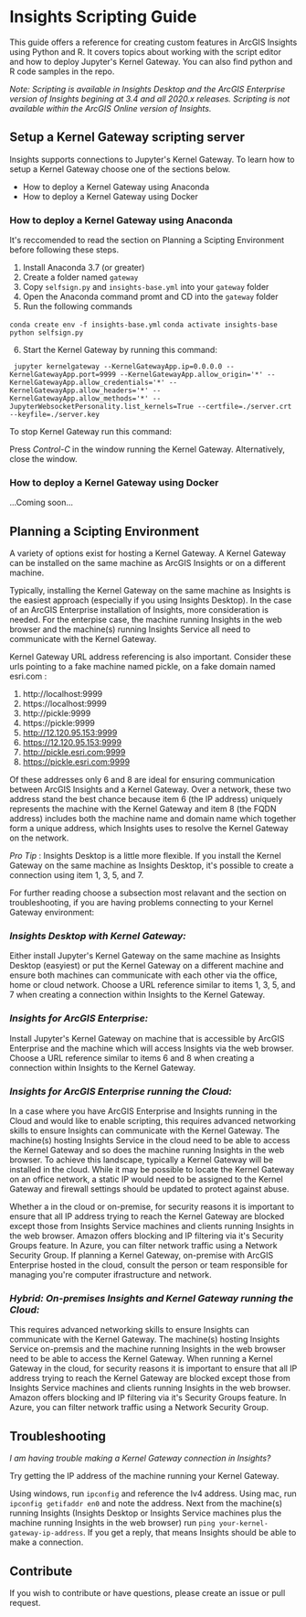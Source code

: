# Insights Scripting Guide

This guide offers a reference for creating custom features in ArcGIS Insights using Python and R.  It covers topics about working with the script editor and how to deploy Jupyter's Kernel Gateway.  You can also find python and R code samples in the repo.

_Note: Scripting is available in Insights Desktop and the ArcGIS Enterprise version of Insights begining at 3.4 and all 2020.x releases.  Scripting is not available within the ArcGIS Online version of Insights._

## Setup a Kernel Gateway scripting server

Insights supports connections to Jupyter's Kernel Gateway.  To learn how to setup a Kernel Gateway choose one of the sections below. 

* How to deploy a Kernel Gateway using Anaconda
* How to deploy a Kernel Gateway using Docker
   

### How to deploy a Kernel Gateway using Anaconda

It's reccomended to read the section on Planning a Scipting Environment before following these steps.

1) Install Anaconda 3.7 (or greater)
2) Create a folder named ```gateway```
3) Copy ```selfsign.py``` and ```insights-base.yml``` into your ```gateway``` folder
4) Open the Anaconda command promt and CD into the ```gateway``` folder
5) Run the following commands

``` conda create env -f insights-base.yml ```
``` conda activate insights-base ```
``` python selfsign.py```

6) Start the Kernel Gateway by running this command:

``` jupyter kernelgateway --KernelGatewayApp.ip=0.0.0.0 --KernelGatewayApp.port=9999 --KernelGatewayApp.allow_origin='*' --KernelGatewayApp.allow_credentials='*' --KernelGatewayApp.allow_headers='*' --KernelGatewayApp.allow_methods='*' --JupyterWebsocketPersonality.list_kernels=True --certfile=./server.crt --keyfile=./server.key```

To stop Kernel Gateway run this command:

Press _Control-C_ in the window running the Kernel Gateway. Alternatively, close the window.


### How to deploy a Kernel Gateway using Docker

...Coming soon...


## Planning a Scipting Environment

A variety of options exist for hosting a Kernel Gateway.  A Kernel Gateway can be installed on the same machine as ArcGIS Insights or on a different machine.  

Typically, installing the Kernel Gateway on the same machine as Insights is the easiest approach (especially if you using Insights Desktop).  In the case of an ArcGIS Enterprise installation of Insights, more consideration is needed.  For the enterpise case, the machine running Insights in the web browser and the machine(s) running Insights Service all need to communicate with the Kernel Gateway.

Kernel Gateway URL address referencing is also important.   Consider these urls pointing to a fake machine named pickle, on a fake domain named esri.com  :

1) http://localhost:9999
2) https://localhost:9999
3) http://pickle:9999
4) https://pickle:9999
5) http://12.120.95.153:9999 
6) https://12.120.95.153:9999
7) http://pickle.esri.com:9999
8) https://pickle.esri.com:9999

Of these addresses only 6 and 8 are ideal for ensuring communication between ArcGIS Insights and a Kernel Gateway. Over a network, these two address stand the best chance because item 6 (the IP address) uniquely represents the machine with the Kernel Gateway and item 8 (the FQDN address) includes both the machine name and domain name which together form a unique address, which Insights uses to resolve the Kernel Gateway on the network.

_Pro Tip_ : Insights Desktop is a little more flexible.  If you install the Kernel Gateway on the same machine as Insights Desktop, it's possible to create a connection using item 1, 3, 5, and 7.

For further reading choose a subsection most relavant and the section on troubleshooting, if you are having problems connecting to your Kernel Gateway environment:

### _Insights Desktop with Kernel Gateway:_

Either install Jupyter's Kernel Gateway on the same machine as Insights Desktop (easyiest) or put the Kernel Gateway on a different machine and ensure both machines can communicate with each other via the office, home or cloud network.  Choose a URL reference similar to items 1, 3, 5, and 7 when creating a connection within Insights to the Kernel Gateway.

### _Insights for ArcGIS Enterprise:_  

Install Jupyter's Kernel Gateway on machine that is accessible by ArcGIS Enterprise and the machine which will access Insights via the web browser. Choose a URL reference similar to items 6 and 8 when creating a connection within Insights to the Kernel Gateway.

### _Insights for ArcGIS Enterprise running the Cloud:_ 

In a case where you have ArcGIS Enterprise and Insights running in the Cloud and would like to enable scripting, this requires advanced networking skills to ensure Insights can communicate with the Kernel Gateway.  The machine(s) hosting Insights Service in the cloud need to be able to access the Kernel Gateway and so does the machine running Insights in the web browser. To achieve this landscape, typically a Kernel Gateway will be installed in the cloud.  While it may be possible to locate the Kernel Gateway on an office network, a static IP would need to be assigned to the Kernel Gateway and firewall settings should be updated to protect against abuse.

Whether a in the cloud or on-premise, for security reasons it is important to ensure that all IP address trying to reach the Kernel Gateway are blocked except those from Insights Service machines and clients running Insights in the web browser.  Amazon offers blocking and IP  filtering via it's Security Groups feature.  In Azure, you can filter network traffic  using a Network Security Group.  If planning a Kernel Gateway, on-premise with ArcGIS Enterprise hosted in the cloud, consult the person or team responsible for managing you're computer ifrastructure and network.


### _Hybrid: On-premises Insights and Kernel Gateway running the Cloud:_

This requires advanced networking skills to ensure Insights can communicate with the Kernel Gateway.  The machine(s) hosting Insights Service on-premsis and the machine running Insights in the web browser need to be able to access the Kernel Gateway. When running a Kernel Gateway in the cloud, for security reasons it is important to ensure that all IP address trying to reach the Kernel Gateway are blocked except those from Insights Service machines and clients running Insights in the web browser.  Amazon offers blocking and IP  filtering via it's Security Groups feature.  In Azure, you can filter network traffic  using a Network Security Group.  

## Troubleshooting 

_I am having trouble making a Kernel Gateway connection in Insights?_

Try getting the IP address of the machine running your Kernel Gateway.  

Using windows, run ```ipconfig``` and reference the Iv4 address.  Using mac, run ```ipconfig getifaddr en0``` and note the address.  Next from the machine(s) running Insights (Insights Desktop or Insights Service machines plus the machine running Insights in the web browser) run ```ping your-kernel-gateway-ip-address```.  If you get a reply, that means Insights should be able to make a connection.


## Contribute

If you wish to contribute or have questions, please create an issue or pull request.